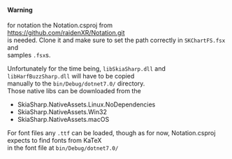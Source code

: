 #### Warning

for notation the Notation.csproj from  https://github.com/raidenXR/Notation.git \
is needed. Clone it and make sure to set the path correctly in `SKChartFS.fsx` and \
samples `.fsx`s.

Unfortunately for the time being, `libSkiaSharp.dll` and `libHarfBuzzSharp.dll` will have to be copied \
manually to the `bin/Debug/dotnet7.0/` directory. \
Those native libs can be downloaded from the 
- SkiaSharp.NativeAssets.Linux.NoDependencies 
- SkiaSharp.NativeAssets.Win32
- SkiaSharp.NativeAssets.macOS 


For font files any `.ttf` can be loaded, though as for now, Notation.csproj expects to find fonts from KaTeX \
in the font file at `bin/Debug/dotnet7.0/`
